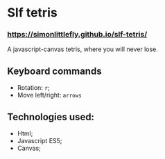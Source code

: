 # Slf tetris
### https://simonlittlefly.github.io/slf-tetris/
A javascript-canvas tetris, where you will never lose.

## Keyboard commands

* Rotation: `r`;
* Move left/right: `arrows`

## Technologies used:

* Html;
* Javascript ES5;
* Canvas;
